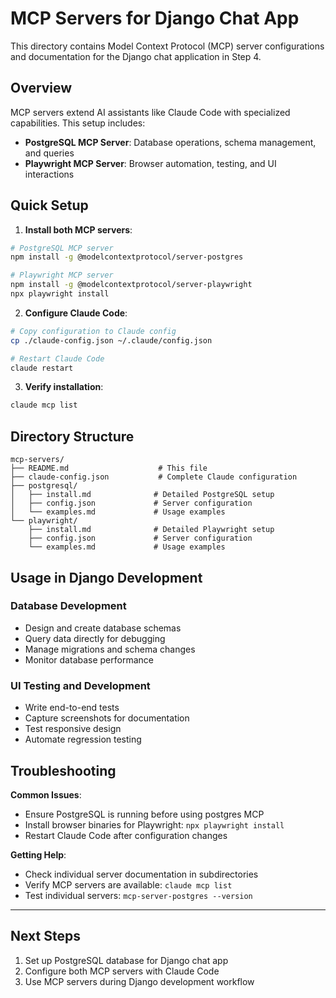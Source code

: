 # MCP Servers for Django Chat App

This directory contains Model Context Protocol (MCP) server configurations and documentation for the Django chat application in Step 4.

## Overview

MCP servers extend AI assistants like Claude Code with specialized capabilities. This setup includes:

- **PostgreSQL MCP Server**: Database operations, schema management, and queries
- **Playwright MCP Server**: Browser automation, testing, and UI interactions

## Quick Setup

1. **Install both MCP servers**:
```bash
# PostgreSQL MCP server
npm install -g @modelcontextprotocol/server-postgres

# Playwright MCP server
npm install -g @modelcontextprotocol/server-playwright
npx playwright install
```

2. **Configure Claude Code**:
```bash
# Copy configuration to Claude config
cp ./claude-config.json ~/.claude/config.json

# Restart Claude Code
claude restart
```

3. **Verify installation**:
```bash
claude mcp list
```

## Directory Structure

```
mcp-servers/
├── README.md                    # This file
├── claude-config.json           # Complete Claude configuration
├── postgresql/
│   ├── install.md              # Detailed PostgreSQL setup
│   ├── config.json             # Server configuration
│   └── examples.md             # Usage examples
└── playwright/
    ├── install.md              # Detailed Playwright setup
    ├── config.json             # Server configuration
    └── examples.md             # Usage examples
```

## Usage in Django Development

### Database Development
- Design and create database schemas
- Query data directly for debugging
- Manage migrations and schema changes
- Monitor database performance

### UI Testing and Development
- Write end-to-end tests
- Capture screenshots for documentation
- Test responsive design
- Automate regression testing

## Troubleshooting

**Common Issues**:
- Ensure PostgreSQL is running before using postgres MCP
- Install browser binaries for Playwright: `npx playwright install`
- Restart Claude Code after configuration changes

**Getting Help**:
- Check individual server documentation in subdirectories
- Verify MCP servers are available: `claude mcp list`
- Test individual servers: `mcp-server-postgres --version`

---

## Next Steps

1. Set up PostgreSQL database for Django chat app
2. Configure both MCP servers with Claude Code
3. Use MCP servers during Django development workflow